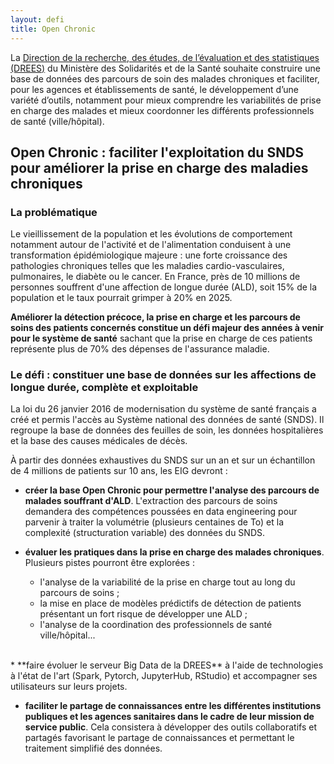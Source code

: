 ```yaml
---
layout: defi
title: Open Chronic
---
```


La [Direction de la recherche, des études, de l’évaluation et des
statistiques (DREES)](http://drees.solidarites-sante.gouv.fr/etudes-et-statistiques/la-drees/)
du Ministère des Solidarités et de la Santé
souhaite construire une base de données des parcours de soin des
malades chroniques et faciliter, pour les agences et établissements
de santé, le développement d’une variété d’outils, notamment pour
mieux comprendre les variabilités de prise en charge des malades et
mieux coordonner les différents professionnels de santé (ville/hôpital).

## Open Chronic : faciliter l'exploitation du SNDS pour améliorer la prise en charge des maladies chroniques

### La problématique

Le vieillissement de la population et les évolutions de comportement notamment autour de l'activité et de l'alimentation conduisent à une transformation épidémiologique majeure : une forte croissance des pathologies chroniques telles que les maladies cardio-vasculaires, pulmonaires, le diabète ou le cancer.
En France, près de 10 millions de personnes souffrent d'une affection de longue durée (ALD), soit 15% de la population et le taux pourrait grimper à 20% en 2025.

 **Améliorer la détection précoce, la prise en charge et les parcours de soins des patients concernés constitue un défi majeur des années à venir pour le système de santé** sachant que la prise en charge de ces patients représente plus de 70% des dépenses de l'assurance maladie.

### Le défi : constituer une base de données sur les affections de longue durée, complète et exploitable

La loi du 26 janvier 2016 de modernisation du système de santé français a créé et permis l'accès au Système national des données de santé (SNDS). Il regroupe la base de données des feuilles de soin, les données hospitalières et la base des causes médicales de décès.

À partir des données exhaustives du SNDS sur un an et sur un échantillon de 4 millions de patients sur 10 ans, les EIG devront :

* **créer la base Open Chronic pour permettre l'analyse des parcours de malades souffrant d'ALD**. L'extraction des parcours de soins demandera des compétences poussées en data engineering pour parvenir à traiter la volumétrie (plusieurs centaines de To) et la complexité (structuration variable) des données du SNDS.

* **évaluer les pratiques dans la prise en charge des malades chroniques**. Plusieurs pistes pourront être explorées :
   - l'analyse de la variabilité de la prise en charge tout au long du parcours de soins ;
   - la mise en place de modèles prédictifs de détection de patients présentant un fort risque de développer une ALD ;
   - l'analyse de la coordination des professionnels de santé ville/hôpital...
</br>
* **faire évoluer le serveur Big Data de la DREES** à l'aide de technologies à l'état de l'art (Spark, Pytorch, JupyterHub, RStudio) et accompagner ses utilisateurs sur leurs projets.

* **faciliter le partage de connaissances entre les différentes institutions publiques et les agences sanitaires dans le cadre de leur mission de service public**. Cela consistera à développer des outils collaboratifs et partagés favorisant le partage de connaissances et permettant le traitement simplifié des données.

